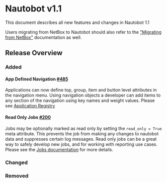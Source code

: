 # Nautobot v1.1

This document describes all new features and changes in Nautobot 1.1

Users migrating from NetBox to Nautobot should also refer to the ["Migrating from NetBox"](../installation/migrating-from-netbox.md) documentation as well.

## Release Overview

### Added

#### App Defined Navigation [#485](https://github.com/nautobot/nautobot/issues/485)

Applications can now define top, group, item and button level attributes in the navigation menu. Using navigation objects a developer can add items to any section of the navigation using key names and weight values. Please see [Application Registry](https://nautobot.readthedocs.io/en/latest/development/application-registry/)

#### Read Only Jobs [#200](https://github.com/nautobot/nautobot/issues/200)

Jobs may be optionally marked as read only by setting the `read_only = True` meta attribute. This prevents the job from making any changes to nautobot data and suppresses certain log messages. Read only jobs can be a great way to safely develop new jobs, and for working with reporting use cases. Please see the [Jobs documentation](https://nautobot.readthedocs.io/en/latest/additional-features/jobs/) for more details.

### Changed

### Removed
